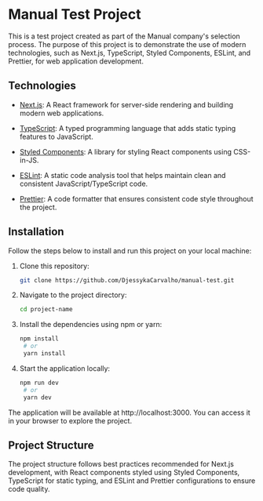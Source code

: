 # Manual Test Project

This is a test project created as part of the Manual company's selection process. The purpose of this project is to demonstrate the use of modern technologies, such as Next.js, TypeScript, Styled Components, ESLint, and Prettier, for web application development.

## Technologies

- [Next.js](https://nextjs.org/): A React framework for server-side rendering and building modern web applications.

- [TypeScript](https://www.typescriptlang.org/): A typed programming language that adds static typing features to JavaScript.

- [Styled Components](https://styled-components.com/): A library for styling React components using CSS-in-JS.

- [ESLint](https://eslint.org/): A static code analysis tool that helps maintain clean and consistent JavaScript/TypeScript code.

- [Prettier](https://prettier.io/): A code formatter that ensures consistent code style throughout the project.

## Installation

Follow the steps below to install and run this project on your local machine:

1. Clone this repository:

   ```bash
   git clone https://github.com/DjessykaCarvalho/manual-test.git

   ```

2. Navigate to the project directory:

   ```bash
   cd project-name

   ```

3. Install the dependencies using npm or yarn:

   ```bash
   npm install
    # or
    yarn install

   ```

4. Start the application locally:

   ```bash
   npm run dev
    # or
    yarn dev
   ```

The application will be available at http://localhost:3000. You can access it in your browser to explore the project.

## Project Structure

The project structure follows best practices recommended for Next.js development, with React components styled using Styled Components, TypeScript for static typing, and ESLint and Prettier configurations to ensure code quality.
